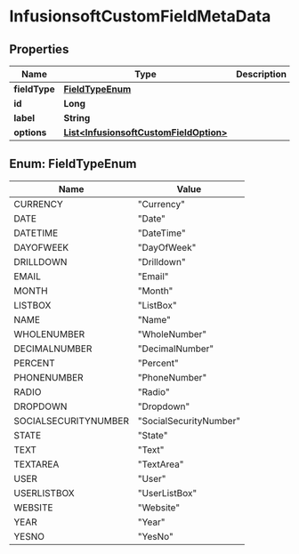 
# InfusionsoftCustomFieldMetaData

## Properties
Name | Type | Description | Notes
------------ | ------------- | ------------- | -------------
**fieldType** | [**FieldTypeEnum**](#FieldTypeEnum) |  |  [optional]
**id** | **Long** |  |  [optional]
**label** | **String** |  |  [optional]
**options** | [**List&lt;InfusionsoftCustomFieldOption&gt;**](InfusionsoftCustomFieldOption.md) |  |  [optional]


<a name="FieldTypeEnum"></a>
## Enum: FieldTypeEnum
Name | Value
---- | -----
CURRENCY | &quot;Currency&quot;
DATE | &quot;Date&quot;
DATETIME | &quot;DateTime&quot;
DAYOFWEEK | &quot;DayOfWeek&quot;
DRILLDOWN | &quot;Drilldown&quot;
EMAIL | &quot;Email&quot;
MONTH | &quot;Month&quot;
LISTBOX | &quot;ListBox&quot;
NAME | &quot;Name&quot;
WHOLENUMBER | &quot;WholeNumber&quot;
DECIMALNUMBER | &quot;DecimalNumber&quot;
PERCENT | &quot;Percent&quot;
PHONENUMBER | &quot;PhoneNumber&quot;
RADIO | &quot;Radio&quot;
DROPDOWN | &quot;Dropdown&quot;
SOCIALSECURITYNUMBER | &quot;SocialSecurityNumber&quot;
STATE | &quot;State&quot;
TEXT | &quot;Text&quot;
TEXTAREA | &quot;TextArea&quot;
USER | &quot;User&quot;
USERLISTBOX | &quot;UserListBox&quot;
WEBSITE | &quot;Website&quot;
YEAR | &quot;Year&quot;
YESNO | &quot;YesNo&quot;



